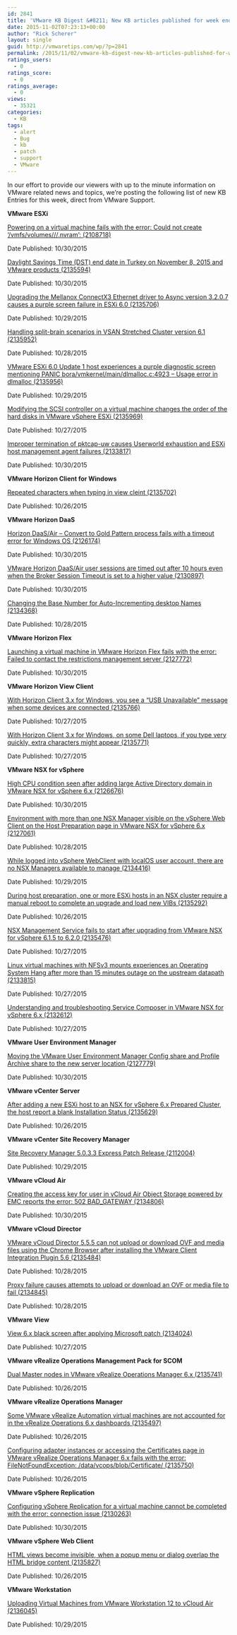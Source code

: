```yaml
---
id: 2841
title: 'VMware KB Digest &#8211; New KB articles published for week ending 10/31/15'
date: 2015-11-02T07:23:13+00:00
author: "Rick Scherer"
layout: single
guid: http://vmwaretips.com/wp/?p=2841
permalink: /2015/11/02/vmware-kb-digest-new-kb-articles-published-for-week-ending-103115/
ratings_users:
  - 0
ratings_score:
  - 0
ratings_average:
  - 0
views:
  - 35321
categories:
  - KB
tags:
  - alert
  - Bug
  - kb
  - patch
  - support
  - VMware
---
```

In our effort to provide our viewers with up to the minute information on VMware related news and topics, we&#8217;re posting the following list of new KB Entries for this week, direct from VMware Support.

<!--more-->

**VMware ESXi**
  
[Powering on a virtual machine fails with the error: Could not create ‘/vmfs/volumes/<Datastore-Name>/<VM-name>/<VM-Name>.nvram&#8217;: <Reason> (2108718)](http://vmw.re/1ixRHs6)
  
Date Published: 10/30/2015
  
[Daylight Savings Time (DST) end date in Turkey on November 8, 2015 and VMware products (2135594)](http://vmw.re/1P5SSh3)
  
Date Published: 10/30/2015
  
[Upgrading the Mellanox ConnectX3 Ethernet driver to Async version 3.2.0.7 causes a purple screen failure in ESXi 6.0 (2135706)](http://vmw.re/1ixRHs7)
  
Date Published: 10/29/2015
  
[Handling split-brain scenarios in VSAN Stretched Cluster version 6.1 (2135952)](http://vmw.re/1P5STRW)
  
Date Published: 10/28/2015
  
[VMware ESXi 6.0 Update 1 host experiences a purple diagnostic screen mentioning PANIC bora/vmkernel/main/dlmalloc.c:4923 – Usage error in dlmalloc (2135956)](http://vmw.re/1ixRFjZ)
  
Date Published: 10/29/2015
  
[Modifying the SCSI controller on a virtual machine changes the order of the hard disks in VMware vSphere ESXi (2135969)](http://vmw.re/1P5STRX)
  
Date Published: 10/27/2015
  
[Improper termination of pktcap-uw causes Userworld exhaustion and ESXi host management agent failures (2133817)](http://vmw.re/1ixRHs8)
  
Date Published: 10/30/2015

**VMware Horizon Client for Windows**
  
[Repeated characters when typing in view cleint (2135702)](http://vmw.re/1P5SSxi)
  
Date Published: 10/26/2015

**VMware Horizon DaaS**
  
[Horizon DaaS/Air – Convert to Gold Pattern process fails with a timeout error for Windows OS (2126174)](http://vmw.re/1ixRHs9)
  
Date Published: 10/30/2015
  
[VMware Horizon DaaS/Air user sessions are timed out after 10 hours even when the Broker Session Timeout is set to a higher value (2130897)](http://vmw.re/1P5SSxj)
  
Date Published: 10/30/2015
  
[Changing the Base Number for Auto-Incrementing desktop Names (2134368)](http://vmw.re/1ixRFk2)
  
Date Published: 10/28/2015

**VMware Horizon Flex**
  
[Launching a virtual machine in VMware Horizon Flex fails with the error: Failed to contact the restrictions management server (2127772)](http://vmw.re/1P5SSxk)
  
Date Published: 10/30/2015

**VMware Horizon View Client**
  
[With Horizon Client 3.x for Windows, you see a “USB Unavailable” message when some devices are connected (2135766)](http://vmw.re/1ixRHsc)
  
Date Published: 10/27/2015
  
[With Horizon Client 3.x for Windows, on some Dell laptops, if you type very quickly, extra characters might appear (2135771)](http://vmw.re/1P5STS0)
  
Date Published: 10/27/2015

**VMware NSX for vSphere**
  
[High CPU condition seen after adding large Active Directory domain in VMware NSX for vSphere 6.x (2126676)](http://vmw.re/1ixRHse)
  
Date Published: 10/30/2015
  
[Environment with more than one NSX Manager visible on the vSphere Web Client on the Host Preparation page in VMware NSX for vSphere 6.x (2127061)](http://vmw.re/1P5STS1)
  
Date Published: 10/28/2015
  
[While logged into vSphere WebClient with localOS user account, there are no NSX Managers available to manage (2134416)](http://vmw.re/1ixRHsg)
  
Date Published: 10/29/2015
  
[During host preparation, one or more ESXi hosts in an NSX cluster require a manual reboot to complete an upgrade and load new VIBs (2135292)](http://vmw.re/1P5STS2)
  
Date Published: 10/26/2015
  
[NSX Management Service fails to start after upgrading from VMware NSX for vSphere 6.1.5 to 6.2.0 (2135476)](http://vmw.re/1ixRHsh)
  
Date Published: 10/27/2015
  
[Linux virtual machines with NFSv3 mounts experiences an Operating System Hang after more than 15 minutes outage on the upstream datapath (2133815)](http://vmw.re/1P5STS3)
  
Date Published: 10/27/2015
  
[Understanding and troubleshooting Service Composer in VMware NSX for vSphere 6.x (2132612)](http://vmw.re/1ixRHsi)
  
Date Published: 10/27/2015

**VMware User Environment Manager**
  
[Moving the VMware User Environment Manager Config share and Profile Archive share to the new server location (2127779)](http://vmw.re/1P5STS6)
  
Date Published: 10/30/2015

**VMware vCenter Server**
  
[After adding a new ESXi host to an NSX for vSphere 6.x Prepared Cluster, the host report a blank Installation Status (2135629)](http://vmw.re/1ixRFk3)
  
Date Published: 10/26/2015

**VMware vCenter Site Recovery Manager**
  
[Site Recovery Manager 5.0.3.3 Express Patch Release (2112004)](http://vmw.re/1P5SSxl)
  
Date Published: 10/29/2015

**VMware vCloud Air**
  
[Creating the access key for user in vCloud Air Object Storage powered by EMC reports the error: 502 BAD_GATEWAY (2134806)](http://vmw.re/1ixRHsj)
  
Date Published: 10/30/2015

**VMware vCloud Director**
  
[VMware vCloud Director 5.5.5 can not upload or download OVF and media files using the Chrome Browser after installing the VMware Client Integration Plugin 5.6 (2135484)](http://vmw.re/1P5STS7)
  
Date Published: 10/28/2015
  
[Proxy failure causes attempts to upload or download an OVF or media file to fail (2134845)](http://vmw.re/1ixRFk4)
  
Date Published: 10/28/2015

**VMware View**
  
[View 6.x black screen after applying Microsoft patch (2134024)](http://vmw.re/1P5SSxo)
  
Date Published: 10/27/2015

**VMware vRealize Operations Management Pack for SCOM**
  
[Dual Master nodes in VMware vRealize Operations Manager 6.x (2135741)](http://vmw.re/1ixRHsk)
  
Date Published: 10/26/2015

**VMware vRealize Operations Manager**
  
[Some VMware vRealize Automation virtual machines are not accounted for in the vRealize Operations 6.x dashboards (2135497)](http://vmw.re/1P5STS8)
  
Date Published: 10/26/2015
  
[Configuring adapter instances or accessing the Certificates page in VMware vRealize Operations Manager 6.x fails with the error: FileNotFoundException: /data/vcops/blob/Certificate/ (2135750)](http://vmw.re/1ixRFk5)
  
Date Published: 10/26/2015

**VMware vSphere Replication**
  
[Configuring vSphere Replication for a virtual machine cannot be completed with the error: connection issue (2130263)](http://vmw.re/1P5STSb)
  
Date Published: 10/30/2015

**VMware vSphere Web Client**
  
[HTML views become invisible, when a popup menu or dialog overlap the HTML bridge content (2135827)](http://vmw.re/1ixRFk6)
  
Date Published: 10/26/2015

**VMware Workstation**
  
[Uploading Virtual Machines from VMware Workstation 12 to vCloud Air (2136045)](http://vmw.re/1P5SSxr)
  
Date Published: 10/29/2015